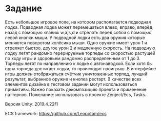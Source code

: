 # Задание
Есть небольшое игровое поле, на котором располагается подводная лодка. Подводная лодка может перемещаться влево, вправо, вперёд, назад с помощью клавиш w,a,s,d и стрелять перед собой с помощью левой кнопки мыши. У подводной лодки есть два оружия которые меняются поворотом колёсика мыши. Одно оружие имеет урон 1 и стреляет быстро, другое урон 2 и медленную скорость. На подводную лодку летят рандомно герерируемые торпеды со скоростью растущей по ходу игры и здоровьем рандомно распределенным от 1 до 3. Торпеды летят по направлению к лодке с автонаводкой. Если хотя бы одна торпеда достигает лодки, то происходит проигрыш. В интерфейсе игры должен отображаться счётчик уничтоженных торпед, лучший результат, выбранное оружие и кнопка рестарт. В качестве всех элементов дизайна в тестовом задании могут использоваться примитивы. Важно показать декомпозицию проекта и применение паттернов.
Пожелание: использовать в проекте Zenject/Ecs, Tasks.


Версия Unity: 2019.4.22f1

ECS framework: https://github.com/Leopotam/ecs
